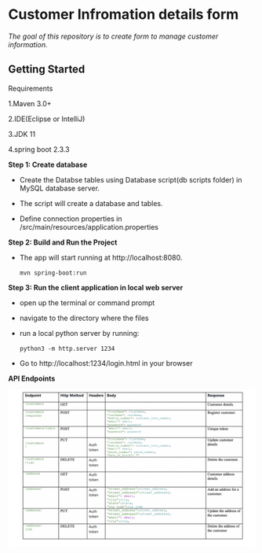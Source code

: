 # Customer Infromation details form
*The goal of this repository is to create form to manage customer information.*


Getting Started
-----
Requirements

1.Maven 3.0+

2.IDE(Eclipse or IntelliJ)

3.JDK 11

4.spring boot 2.3.3


**Step 1: Create database**

- Create the Databse tables using Database script(db scripts folder) in MySQL database server.

- The script will create a database and tables.


- Define connection properties in /src/main/resources/application.properties

**Step 2: Build and Run the Project**


- The app will start running at http://localhost:8080.
    ```
    mvn spring-boot:run
    ```
**Step 3: Run the client application in local web server**

- open up the terminal or command prompt
- navigate to the directory where the files
- run a local python server by running:

    ```
    python3 -m http.server 1234
    ```

- Go to http://localhost:1234/login.html in your browser

**API Endpoints**

![API Endpoints](api_endpoint.png)


